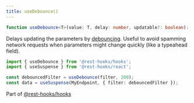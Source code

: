 ```yaml
---
title: useDebounce()
---
```


<head>
  <title>useDebounce() - Declarative value delays</title>
</head>

```typescript
function useDebounce<T>(value: T, delay: number, updatable?: boolean): T;
```

Delays updating the parameters by [debouncing](https://css-tricks.com/debouncing-throttling-explained-examples/).
Useful to avoid spamming network requests when parameters might change quickly (like a typeahead field).

```typescript
import { useDebounce } from '@rest-hooks/hooks';
import { useSuspense } from '@rest-hooks/react';

const debouncedFilter = useDebounce(filter, 200);
const data = useSuspense(MyEndpoint, { filter: debouncedFilter });
```

Part of [@rest-hooks/hooks](https://www.npmjs.com/package/@rest-hooks/hooks)
